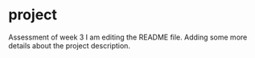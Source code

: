 # project
Assessment of week 3
I am editing the README file. Adding some more details about the project description.
